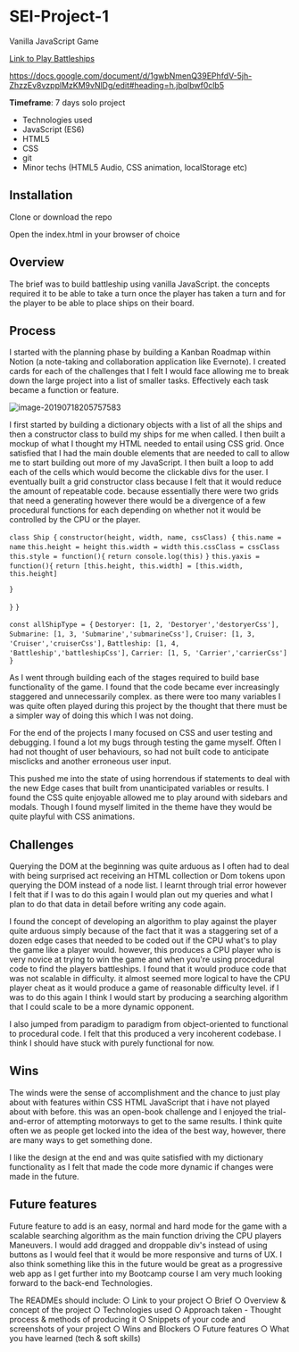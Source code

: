 # **SEI-Project-1**

Vanilla JavaScript Game

[Link to Play Battleships](https://lifearoundhere.github.io/Battleships-Game/)

https://docs.google.com/document/d/1gwbNmenQ39EPhfdV-5jh-ZhzzEv8vzpplMzKM9vNlDg/edit#heading=h.jbqlbwf0clb5

**Timeframe**: 7 days solo project

- Technologies used
- JavaScript (ES6)
- HTML5
- CSS
- git
- Minor techs (HTML5 Audio, CSS animation, localStorage etc)

## **Installation**

Clone or download the repo

Open the index.html in your browser of choice

## **Overview**

The brief was to build battleship using vanilla  JavaScript.  the concepts required it to be able to take a turn once the player has taken a turn and for the player to be able to place ships on their board.

## **Process**

I started with the planning phase by building a Kanban Roadmap within Notion (a note-taking and collaboration application like Evernote).  I created cards for each of the challenges that I felt I would face allowing me to break down the large project into a list of smaller tasks.  Effectively each task became a function or feature. 

![image-20190718205757583](/Users/p/development/project-01/assets/image-20190718205757583.png)



I first started by building a dictionary objects with a list of all the ships and then a constructor class to build my ships for me when called. I then built a mockup of what I thought my HTML needed to entail using  CSS grid. Once satisfied that I had the main double elements that are needed to call to allow me to start building out more of my JavaScript.  I then built a loop to add each of the cells which would become the clickable divs for the user.  I eventually built a grid constructor class because I felt that it would reduce the amount of repeatable code.  because essentially there were two grids that need a generating however there would be a divergence of a few procedural functions for each depending on whether not it would be controlled by the CPU or the player. 

`class Ship {`
  `constructor(height, width, name, cssClass) {`
    `this.name = name`
    `this.height = height`
    `this.width = width`
    `this.cssClass = cssClass`
    `this.style = function(){`
      `return console.log(this)`
    `}`
    `this.yaxis = function(){`
      `return [this.height, this.width] = [this.width, this.height]`

```javascript
}
```
  `}`
`}`

`const allShipType = {`
  `Destoryer: [1, 2, 'Destoryer','destoryerCss'],`
  `Submarine: [1, 3, 'Submarine','submarineCss'],`
  `Cruiser: [1, 3, 'Cruiser','cruiserCss'],`
  `Battleship: [1, 4, 'Battleship','battleshipCss'],`
  `Carrier: [1, 5, 'Carrier','carrierCss']`
`}`

As I went through building each of the stages required to build base functionality of the game.  I found that the code became ever increasingly staggered and unnecessarily complex.  as there were too many variables  I was quite often played during this project by the thought that there must be a simpler way of doing this which I was not doing.

For the end of the projects I many focused on CSS and user testing and debugging.  I found a lot my bugs through testing the game myself. Often I had not thought of user behaviours, so had not built code to anticipate misclicks and another erroneous user input.

This pushed me into the state of using horrendous if statements to deal with the new  Edge cases that built from unanticipated variables or results.  I found the CSS quite enjoyable allowed me to play around with sidebars and modals. Though I found myself limited in the theme have they would be quite playful with CSS animations.

## **Challenges**

Querying the DOM at the beginning was quite arduous as I often had to deal with being surprised act receiving an HTML collection or Dom tokens upon querying the DOM instead of a node list.  I learnt through trial error however I felt that if I was to do this again I would plan out my queries and what I plan to do that data in detail before writing any code again.

I found the concept of developing an algorithm to play against the player quite arduous simply because of the fact that it was a staggering set of a dozen edge cases that needed to be coded out if the CPU what's to play the game like a player would.  however, this produces a CPU player who is very novice at trying to win the game and when you're using procedural code to find the players battleships.  I found that it would produce code that was not scalable in difficulty.  it almost seemed more logical to have the CPU  player cheat as it would produce a game of reasonable difficulty level.  if I was to do this again I think I would start by producing a searching algorithm that I could scale to be a more dynamic opponent.

I also jumped from paradigm to paradigm from object-oriented to functional to procedural code. I felt that this produced a very incoherent codebase.  I think I should have stuck with purely functional for now.

## **Wins**

The winds were the sense of accomplishment and the chance to just play about with features within CSS HTML JavaScript that i have not played about with before.  this was an open-book challenge and I enjoyed the trial-and-error of attempting motorways to get to the same results.  I think quite often we as people get locked into the idea of the best way, however, there are many ways to get something done.

I like the design at the end and was quite satisfied with my dictionary functionality as I felt that made the code more dynamic if changes were made in the future.

## **Future features**

Future feature to add is an easy, normal and hard mode for the game with a scalable searching algorithm as the main function driving the CPU players Maneuvers.  I would add dragged and droppable div's instead of using buttons as I would feel that it would be more responsive and turns of UX. I also think something like this in the future would be great as a progressive web app as I get further into my Bootcamp course I am very much looking forward to the back-end Technologies.

The READMEs should include:
○ Link to your project
○ Brief
○ Overview & concept of the project
○ Technologies used
○ Approach taken - Thought process & methods of producing it
○ Snippets of your code and screenshots of your project
○ Wins and Blockers
○ Future features
○ What you have learned (tech & soft skills)